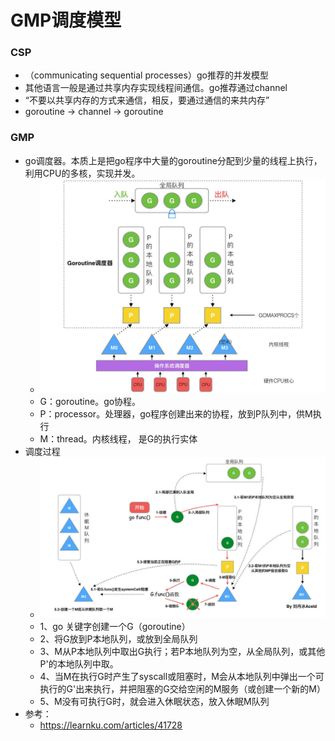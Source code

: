 # GMP调度模型

### CSP

- （communicating sequential processes）go推荐的并发模型
- 其他语言一般是通过共享内存实现线程间通信。go推荐通过channel
- “不要以共享内存的方式来通信，相反，要通过通信的来共内存”
- goroutine -> channel -> goroutine


### GMP

- go调度器。本质上是把go程序中大量的goroutine分配到少量的线程上执行，利用CPU的多核，实现并发。
  - ![GMP调度模型](https://raw.githubusercontent.com/li-zeyuan/access/master/img/20210130115056.jpeg)
  - G：goroutine。go协程。
  - P：processor。处理器，go程序创建出来的协程，放到P队列中，供M执行
  - M：thread。内核线程， 是G的执行实体
- 调度过程
  - ![调度过程](https://raw.githubusercontent.com/li-zeyuan/access/master/img/20210130115135.jpeg)
  - 1、go 关键字创建一个G（goroutine）
  - 2、将G放到P本地队列，或放到全局队列
  - 3、M从P本地队列中取出G执行；若P本地队列为空，从全局队列，或其他P'的本地队列中取。
  - 4、当M在执行G时产生了syscall或阻塞时，M会从本地队列中弹出一个可执行的G'出来执行，并把阻塞的G交给空闲的M服务（或创建一个新的M）
  - 5、M没有可执行G时，就会进入休眠状态，放入休眠M队列
- 参考：
  - https://learnku.com/articles/41728